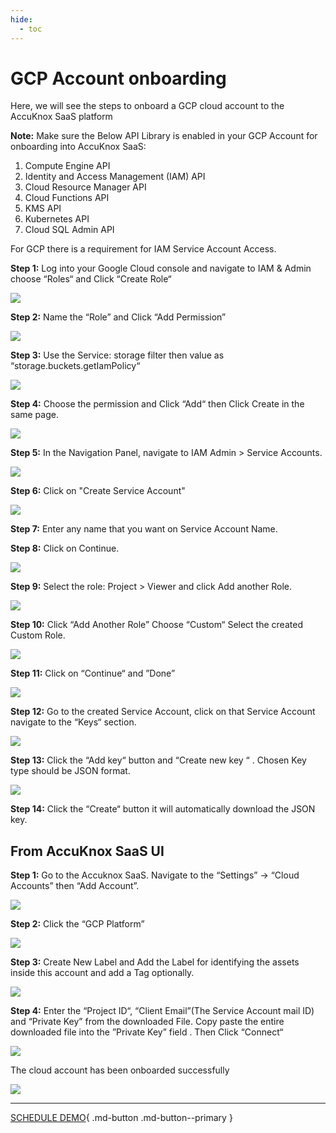 ```yaml
---
hide:
  - toc
---
```


# **GCP Account onboarding**
Here, we will see the steps to onboard a GCP cloud account to the AccuKnox SaaS platform

**Note:**
Make sure the Below API Library is enabled in your GCP Account for onboarding into AccuKnox SaaS:

1. Compute Engine API
2. Identity and Access Management (IAM) API
3. Cloud Resource Manager API
4. Cloud Functions API
5. KMS API
6. Kubernetes API
7. Cloud SQL Admin API

For GCP there is a requirement for IAM Service Account Access.

**Step 1:**  Log into your Google Cloud console and navigate to  IAM & Admin choose “Roles“ and Click “Create Role“

![](images/gcp/gcp-0.png)

**Step 2:**  Name the “Role” and Click “Add Permission”

![](images/gcp/gcp-1.png)

**Step 3:**  Use the Service: storage filter then value as “storage.buckets.getIamPolicy“

![](images/gcp/gcp-2.png)

**Step 4:** Choose the permission and Click “Add“ then Click Create in the same page.

![](images/gcp/gcp-3.png)

**Step 5:**  In the Navigation Panel, navigate to IAM Admin > Service Accounts.

![](images/gcp/gcp-4.png)

**Step 6:** Click on "Create Service Account"

![](images/gcp/gcp-5.png)

**Step 7:** Enter any name that you want on Service Account Name.

**Step 8:** Click on Continue.

![](images/gcp/gcp-6.png)

**Step 9:** Select the role: Project > Viewer and click Add another Role.

![](images/gcp/gcp-7.png)

**Step 10:** Click “Add Another Role” Choose “Custom“ Select the created Custom Role.

![](images/gcp/gcp-8.png)

**Step 11:** Click on “Continue“ and ”Done”

![](images/gcp/gcp-9.png)

**Step 12:** Go to the created Service Account, click on that Service Account navigate to the “Keys“ section.

![](images/gcp/gcp-10.png)

**Step 13:** Click the “Add key“ button and “Create new key “ . Chosen Key type should be JSON format.

![](images/gcp/gcp-11.png)

**Step 14:** Click the “Create“ button it will automatically download the JSON key.

## From AccuKnox SaaS UI

**Step 1:** Go to the Accuknox SaaS. Navigate to the “Settings” -> “Cloud Accounts” then “Add Account”.

![](images/gcp/gcp-saas-0.png)

**Step 2:** Click the “GCP Platform”

![](images/gcp/gcp-saas-1.png)

**Step 3:**  Create New Label and Add the Label for identifying the assets inside this account and add a Tag optionally.

![](images/gcp/gcp-saas-2.png)

**Step 4:**  Enter the “Project ID“, “Client Email”(The Service Account mail ID) and  “Private Key” from the downloaded File. 
Copy paste the entire downloaded file into the ”Private Key” field . Then Click “Connect“

![](images/gcp/gcp-saas-3.png)

The cloud account has been onboarded successfully

![](images/gcp/gcp-saas-4.png)

<!---Similarly, for Azure or GCP, follow guidelines on AccuKnox SaaS infrastructure in Cloud Onboarding Screen.-->

- - - 
[SCHEDULE DEMO](https://www.accuknox.com/contact-us){ .md-button .md-button--primary }
